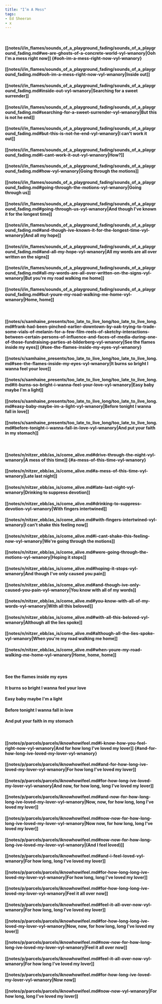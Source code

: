 ```yaml
---
title: "I’m A Mess"
tags:
- Ed Sheeran
- x
---
```

&nbsp;
#### [[notes/i/in_flames/sounds_of_a_playground_fading/sounds_of_a_playground_fading.md#we-are-ghosts-of-a-concrete-world-vyl-wnanory|Ooh I'm a mess right now]] {#ooh-im-a-mess-right-now-vyl-wnanory}
#### [[notes/i/in_flames/sounds_of_a_playground_fading/sounds_of_a_playground_fading.md#ooh-im-a-mess-right-now-vyl-wnanory|Inside out]]
#### [[notes/i/in_flames/sounds_of_a_playground_fading/sounds_of_a_playground_fading.md#inside-out-vyl-wnanory|Searching for a sweet surrender]]
#### [[notes/i/in_flames/sounds_of_a_playground_fading/sounds_of_a_playground_fading.md#searching-for-a-sweet-surrender-vyl-wnanory|But this is not he end]]
#### [[notes/i/in_flames/sounds_of_a_playground_fading/sounds_of_a_playground_fading.md#but-this-is-not-he-end-vyl-wnanory|I can't work it out]]
#### [[notes/i/in_flames/sounds_of_a_playground_fading/sounds_of_a_playground_fading.md#i-cant-work-it-out-vyl-wnanory|How?]]
#### [[notes/i/in_flames/sounds_of_a_playground_fading/sounds_of_a_playground_fading.md#how-vyl-wnanory|Going through the motions]]
#### [[notes/i/in_flames/sounds_of_a_playground_fading/sounds_of_a_playground_fading.md#going-through-the-motions-vyl-wnanory|Going through us]]
#### [[notes/i/in_flames/sounds_of_a_playground_fading/sounds_of_a_playground_fading.md#going-through-us-vyl-wnanory|And though I've known it for the longest time]]
#### [[notes/i/in_flames/sounds_of_a_playground_fading/sounds_of_a_playground_fading.md#and-though-ive-known-it-for-the-longest-time-vyl-wnanory|And all my hope]]
#### [[notes/i/in_flames/sounds_of_a_playground_fading/sounds_of_a_playground_fading.md#and-all-my-hope-vyl-wnanory|All my words are all over written on the signs]]
#### [[notes/i/in_flames/sounds_of_a_playground_fading/sounds_of_a_playground_fading.md#all-my-words-are-all-over-written-on-the-signs-vyl-wnanory|But you're my road walking me home]]
#### [[notes/i/in_flames/sounds_of_a_playground_fading/sounds_of_a_playground_fading.md#but-youre-my-road-walking-me-home-vyl-wnanory|Home, home]]
&nbsp;
#### [[notes/s/samhaine_presents/too_late_to_live_long/too_late_to_live_long.md#frank-had-been-pinched-earlier-downtown-by-oak-trying-to-trade-some-vials-of-melanin-for-a-few-film-reels-of-sketchy-interactions-between-certain-persons-of-influence-and-faces-of-media-during-one-of-those-fundraising-parties-at-bilderberg-vyl-wnanory|See the flames inside my eyes]] {#see-the-flames-inside-my-eyes-vyl-wnanory}
#### [[notes/s/samhaine_presents/too_late_to_live_long/too_late_to_live_long.md#see-the-flames-inside-my-eyes-vyl-wnanory|It burns so bright I wanna feel your love]]
#### [[notes/s/samhaine_presents/too_late_to_live_long/too_late_to_live_long.md#it-burns-so-bright-i-wanna-feel-your-love-vyl-wnanory|Easy baby maybe I'm a light]]
#### [[notes/s/samhaine_presents/too_late_to_live_long/too_late_to_live_long.md#easy-baby-maybe-im-a-light-vyl-wnanory|Before tonight I wanna fall in love]]
#### [[notes/s/samhaine_presents/too_late_to_live_long/too_late_to_live_long.md#before-tonight-i-wanna-fall-in-love-vyl-wnanory|And put your faith in my stomach]]
&nbsp;
#### [[notes/n/nitzer_ebb/as_is/come_alive.md#drive-through-the-night-vyl-wnanory|A mess of this time]] {#a-mess-of-this-time-vyl-wnanory}
#### [[notes/n/nitzer_ebb/as_is/come_alive.md#a-mess-of-this-time-vyl-wnanory|Late last night]]
#### [[notes/n/nitzer_ebb/as_is/come_alive.md#late-last-night-vyl-wnanory|Drinking to suppress devotion]]
#### [[notes/n/nitzer_ebb/as_is/come_alive.md#drinking-to-suppress-devotion-vyl-wnanory|With fingers intertwined]]
#### [[notes/n/nitzer_ebb/as_is/come_alive.md#with-fingers-intertwined-vyl-wnanory|I can't shake this feeling now]]
#### [[notes/n/nitzer_ebb/as_is/come_alive.md#i-cant-shake-this-feeling-now-vyl-wnanory|We're going through the motions]]
#### [[notes/n/nitzer_ebb/as_is/come_alive.md#were-going-through-the-motions-vyl-wnanory|Hoping it stops]]
#### [[notes/n/nitzer_ebb/as_is/come_alive.md#hoping-it-stops-vyl-wnanory|And though I've only caused you pain]]
#### [[notes/n/nitzer_ebb/as_is/come_alive.md#and-though-ive-only-caused-you-pain-vyl-wnanory|You know with all of my words]]
#### [[notes/n/nitzer_ebb/as_is/come_alive.md#you-know-with-all-of-my-words-vyl-wnanory|With all this beloved]]
#### [[notes/n/nitzer_ebb/as_is/come_alive.md#with-all-this-beloved-vyl-wnanory|Although all the lies spoke]]
#### [[notes/n/nitzer_ebb/as_is/come_alive.md#although-all-the-lies-spoke-vyl-wnanory|When you're my road walking me home]]
#### [[notes/n/nitzer_ebb/as_is/come_alive.md#when-youre-my-road-walking-me-home-vyl-wnanory|Home, home, home]]
&nbsp;
#### See the flames inside my eyes
#### It burns so bright I wanna feel your love
#### Easy baby maybe I'm a light
#### Before tonight I wanna fall in love
#### And put your faith in my stomach
&nbsp;
#### [[notes/p/parcels/parcels/iknowhowifeel.md#i-know-how-you-feel-right-now-vyl-wnanory|And for how long I've loved my lover]] {#and-for-how-long-ive-loved-my-lover-vyl-wnanory}
#### [[notes/p/parcels/parcels/iknowhowifeel.md#and-for-how-long-ive-loved-my-lover-vyl-wnanory|For how long I've loved my lover]]
#### [[notes/p/parcels/parcels/iknowhowifeel.md#for-how-long-ive-loved-my-lover-vyl-wnanory|And now, for how long, long I've loved my lover]]
#### [[notes/p/parcels/parcels/iknowhowifeel.md#and-now-for-how-long-long-ive-loved-my-lover-vyl-wnanory|Now, now, for how long, long I've loved my lover]]
#### [[notes/p/parcels/parcels/iknowhowifeel.md#now-now-for-how-long-long-ive-loved-my-lover-vyl-wnanory|Now now, for how long, long I've loved my lover]]
#### [[notes/p/parcels/parcels/iknowhowifeel.md#now-now-for-how-long-long-ive-loved-my-lover-vyl-wnanory|(And I feel loved)]]
#### [[notes/p/parcels/parcels/iknowhowifeel.md#and-i-feel-loved-vyl-wnanory|For how long, long I've loved my lover]]
#### [[notes/p/parcels/parcels/iknowhowifeel.md#for-how-long-long-ive-loved-my-lover-vyl-wnanory|For how long, long I've loved my lover]]
#### [[notes/p/parcels/parcels/iknowhowifeel.md#for-how-long-long-ive-loved-my-lover-vyl-wnanory|Feel it all over now]]
#### [[notes/p/parcels/parcels/iknowhowifeel.md#feel-it-all-over-now-vyl-wnanory|For how long, long I've loved my lover]]
#### [[notes/p/parcels/parcels/iknowhowifeel.md#for-how-long-long-ive-loved-my-lover-vyl-wnanory|Now, now, for how long, long I've loved my lover]]
#### [[notes/p/parcels/parcels/iknowhowifeel.md#now-now-for-how-long-long-ive-loved-my-lover-vyl-wnanory|Feel it all over now]]
#### [[notes/p/parcels/parcels/iknowhowifeel.md#feel-it-all-over-now-vyl-wnanory|For how long I've loved my lover]]
#### [[notes/p/parcels/parcels/iknowhowifeel.md#for-how-long-ive-loved-my-lover-vyl-wnanory|Now now]]
#### [[notes/p/parcels/parcels/iknowhowifeel.md#now-now-vyl-wnanory|For how long, long I've loved my lover]]
